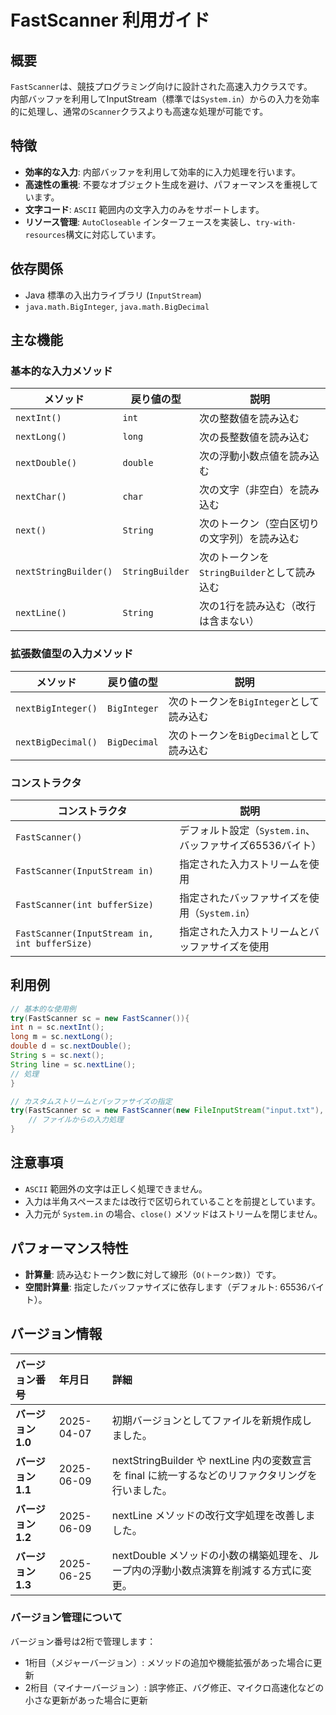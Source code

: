 # FastScanner 利用ガイド

## 概要

`FastScanner`は、競技プログラミング向けに設計された高速入力クラスです。  
内部バッファを利用してInputStream（標準では`System.in`）からの入力を効率的に処理し、通常の`Scanner`クラスよりも高速な処理が可能です。

## 特徴

- **効率的な入力**: 内部バッファを利用して効率的に入力処理を行います。
- **高速性の重視**: 不要なオブジェクト生成を避け、パフォーマンスを重視しています。
- **文字コード**: `ASCII` 範囲内の文字入力のみをサポートします。
- **リソース管理**: `AutoCloseable` インターフェースを実装し、`try-with-resources`構文に対応しています。

## 依存関係

- Java 標準の入出力ライブラリ (`InputStream`)
- `java.math.BigInteger`, `java.math.BigDecimal`

## 主な機能

### 基本的な入力メソッド

| メソッド                  | 戻り値の型           | 説明                            |
|-----------------------|-----------------|-------------------------------|
| `nextInt()`           | `int`           | 次の整数値を読み込む                    |
| `nextLong()`          | `long`          | 次の長整数値を読み込む                   |
| `nextDouble()`        | `double`        | 次の浮動小数点値を読み込む                 |
| `nextChar()`          | `char`          | 次の文字（非空白）を読み込む                |
| `next()`              | `String`        | 次のトークン（空白区切りの文字列）を読み込む        |
| `nextStringBuilder()` | `StringBuilder` | 次のトークンを`StringBuilder`として読み込む |
| `nextLine()`          | `String`        | 次の1行を読み込む（改行は含まない）            |

### 拡張数値型の入力メソッド

| メソッド               | 戻り値の型        | 説明                         |
|--------------------|--------------|----------------------------|
| `nextBigInteger()` | `BigInteger` | 次のトークンを`BigInteger`として読み込む |
| `nextBigDecimal()` | `BigDecimal` | 次のトークンを`BigDecimal`として読み込む |

### コンストラクタ

| コンストラクタ                                       | 説明                                   |
|-----------------------------------------------|--------------------------------------|
| `FastScanner()`                               | デフォルト設定（`System.in`、バッファサイズ65536バイト） |
| `FastScanner(InputStream in)`                 | 指定された入力ストリームを使用                      |
| `FastScanner(int bufferSize)`                 | 指定されたバッファサイズを使用（`System.in`）         |
| `FastScanner(InputStream in, int bufferSize)` | 指定された入力ストリームとバッファサイズを使用              |

## 利用例

```java
// 基本的な使用例
try(FastScanner sc = new FastScanner()){
int n = sc.nextInt();
long m = sc.nextLong();
double d = sc.nextDouble();
String s = sc.next();
String line = sc.nextLine();
// 処理
} 

// カスタムストリームとバッファサイズの指定
try(FastScanner sc = new FastScanner(new FileInputStream("input.txt"), 8192)) {
	// ファイルからの入力処理
}
```

## 注意事項

- `ASCII` 範囲外の文字は正しく処理できません。
- 入力は半角スペースまたは改行で区切られていることを前提としています。
- 入力元が `System.in` の場合、`close()` メソッドはストリームを閉じません。

## パフォーマンス特性

- **計算量**: 読み込むトークン数に対して線形（`O(トークン数)`）です。
- **空間計算量**: 指定したバッファサイズに依存します（デフォルト: 65536バイト）。

## バージョン情報

| バージョン番号       | 年月日        | 詳細                                                                 |
|:--------------|:-----------|:-------------------------------------------------------------------|
| **バージョン 1.0** | 2025-04-07 | 初期バージョンとしてファイルを新規作成しました。                                           |
| **バージョン 1.1** | 2025-06-09 | nextStringBuilder や nextLine 内の変数宣言を final に統一するなどのリファクタリングを行いました。 |
| **バージョン 1.2** | 2025-06-09 | nextLine メソッドの改行文字処理を改善しました。                                       |
| **バージョン 1.3** | 2025-06-25 | nextDouble メソッドの小数の構築処理を、ループ内の浮動小数点演算を削減する方式に変更。                   |

### バージョン管理について

バージョン番号は2桁で管理します：

- 1桁目（メジャーバージョン）: メソッドの追加や機能拡張があった場合に更新
- 2桁目（マイナーバージョン）: 誤字修正、バグ修正、マイクロ高速化などの小さな更新があった場合に更新
